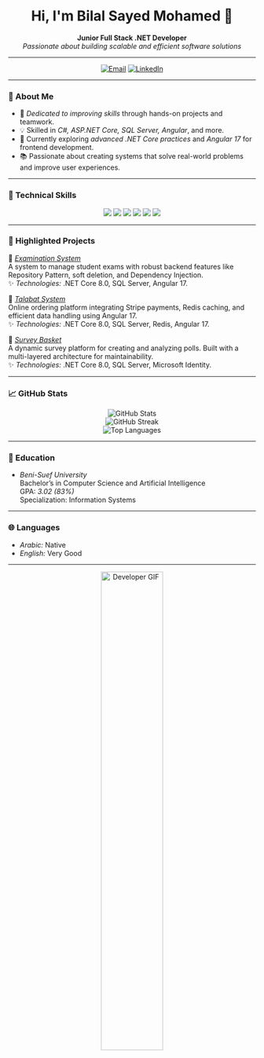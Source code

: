 <h1 align="center">Hi, I'm Bilal Sayed Mohamed 👋</h1>

<p align="center">
  <b>Junior Full Stack .NET Developer</b>  
  <br>
  <i>Passionate about building scalable and efficient software solutions</i>
</p>

---

<div align="center">
  <a href="mailto:blalsy681@gmail.com"><img src="https://img.shields.io/badge/-Email-red?style=for-the-badge&logo=gmail&logoColor=white" alt="Email"></a>
  <a href="https://www.linkedin.com/in/bilal-sayed-34306828b"><img src="https://img.shields.io/badge/-LinkedIn-blue?style=for-the-badge&logo=linkedin&logoColor=white" alt="LinkedIn"></a>
</div>

---

### 🚀 About Me

- 🎯 *Dedicated to improving skills* through hands-on projects and teamwork.
- 💡 Skilled in *C#, ASP.NET Core, SQL Server, Angular*, and more.
- 🌱 Currently exploring *advanced .NET Core practices* and *Angular 17* for frontend development.
- 📚 Passionate about creating systems that solve real-world problems and improve user experiences.

---

### 🔨 Technical Skills

<div align="center">
  <img src="https://img.shields.io/badge/-C%23-blue?style=for-the-badge&logo=c-sharp&logoColor=white">
  <img src="https://img.shields.io/badge/-ASP.NET_Core-orange?style=for-the-badge&logo=.net&logoColor=white">
  <img src="https://img.shields.io/badge/-SQL_Server-red?style=for-the-badge&logo=microsoft-sql-server&logoColor=white">
  <img src="https://img.shields.io/badge/-Entity_Framework_Core-green?style=for-the-badge&logo=nuget&logoColor=white">
  <img src="https://img.shields.io/badge/-Angular-red?style=for-the-badge&logo=angular&logoColor=white">
  <img src="https://img.shields.io/badge/-TypeScript-blue?style=for-the-badge&logo=typescript&logoColor=white">
</div>

---

### 🌟 Highlighted Projects

📂 *[Examination System](https://github.com/blalhamd/ExaminationSystem.git)*  
A system to manage student exams with robust backend features like Repository Pattern, soft deletion, and Dependency Injection.  
✨ *Technologies:* .NET Core 8.0, SQL Server, Angular 17.

📂 *[Talabat System](https://github.com/blalhamd/Talabat.git)*  
Online ordering platform integrating Stripe payments, Redis caching, and efficient data handling using Angular 17.  
✨ *Technologies:* .NET Core 8.0, SQL Server, Redis, Angular 17.

📂 *[Survey Basket](https://github.com/blalhamd/SurveyBasket.git)*  
A dynamic survey platform for creating and analyzing polls. Built with a multi-layered architecture for maintainability.  
✨ *Technologies:* .NET Core 8.0, SQL Server, Microsoft Identity.

---

### 📈 GitHub Stats

<div align="center">
  <img src="https://github-readme-stats.vercel.app/api?username=blalhamd&show_icons=true&theme=radical" alt="GitHub Stats">
  <br>
  <img src="https://github-readme-streak-stats.herokuapp.com/?user=blalhamd&theme=radical" alt="GitHub Streak">
  <br>
  <img src="https://github-readme-stats.vercel.app/api/top-langs/?username=blalhamd&layout=compact&theme=radical" alt="Top Languages">
</div>

---

### 📘 Education

- *Beni-Suef University*  
  Bachelor’s in Computer Science and Artificial Intelligence  
  GPA: *3.02 (83%)*  
  Specialization: Information Systems  

---

### 🌐 Languages

- *Arabic:* Native  
- *English:* Very Good  

---

<div align="center">
  <img src="https://github.com/rajput2107/rajput2107/raw/master/Assets/Developer.gif" alt="Developer GIF" width="50%">
</div>
